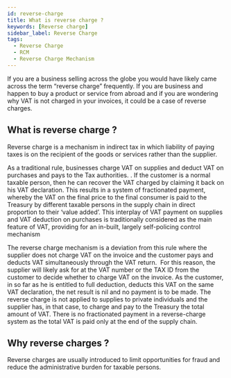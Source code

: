 ```yaml
---
id: reverse-charge
title: What is reverse charge ?
keywords: [Reverse charge]
sidebar_label: Reverse Charge
tags:
  - Reverse Charge
  - RCM
  - Reverse Charge Mechanism
---
```


If you are a business selling across the globe you would have likely came across the term “reverse charge” frequently.  If you are business and happen to buy a product or service from abroad and if you are wondering why VAT is not charged in your invoices, it could be a case of reverse charges.  

## What is reverse charge ? 

Reverse charge is a mechanism in indirect tax in which liability of paying taxes is on the recipient of the goods or services rather than the supplier. 

As a traditional rule, businesses charge VAT on supplies and deduct VAT on purchases and pays to the Tax authorities. . If the customer is a normal taxable person, then he can recover the VAT charged by claiming it back on his VAT declaration. This results in a system of fractionated payment, whereby the VAT on the final price to the final consumer is paid to the Treasury by different taxable persons in the supply chain in direct proportion to their ‘value added’. This interplay of VAT payment on supplies and VAT deduction on purchases is traditionally considered as the main feature of VAT, providing for an in-built, largely self-policing control mechanism


The reverse charge mechanism is a deviation from this rule where the supplier does not charge VAT on the invoice and the customer pays and deducts VAT simultaneously through the VAT return.  For this reason, the supplier will likely ask for at the VAT number or the TAX ID from the customer to decide whether to charge VAT on the invoice. As the customer, in so far as he is entitled to full deduction, deducts this VAT on the same VAT declaration, the net result is nil and no payment is to be made. The reverse charge is not applied to supplies to private individuals and the supplier has, in that case, to charge and pay to the Treasury the total amount of VAT. There is no fractionated payment in a reverse-charge system as the total VAT is paid only at the end of the supply chain. 


## Why reverse charges ?
Reverse charges are usually introduced to limit opportunities for fraud and reduce the administrative burden for taxable persons. 

